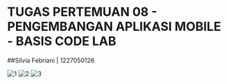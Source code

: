# TUGAS PERTEMUAN 08 - PENGEMBANGAN APLIKASI MOBILE - BASIS CODE LAB 

##Silvia Febriani | 1227050126

![1](https://github.com/user-attachments/assets/d43013e6-0417-473f-9a38-e15abee92b84)
![2](https://github.com/user-attachments/assets/86311e41-ba6d-436a-82c0-cee6dab41d68)
![3](https://github.com/user-attachments/assets/807271ca-be4a-46a2-b562-9991c40aa0c4)
